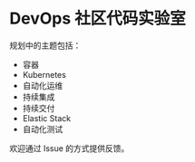 # DevOps 社区代码实验室

规划中的主题包括：

* 容器
* Kubernetes
* 自动化运维
* 持续集成
* 持续交付
* Elastic Stack
* 自动化测试

欢迎通过 Issue 的方式提供反馈。
